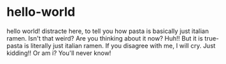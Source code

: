 # hello-world
hello world!
distracte here, to tell you how pasta is basically just italian ramen. 
Isn't that weird? 
Are you thinking about it now? Huh!!
But it is true- pasta is literally just italian ramen. If you disagree with me, I will cry.
Just kidding!! Or am i? You'll never know!
